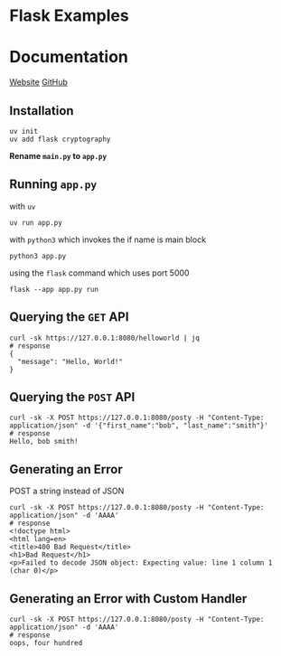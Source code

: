 # Flask Examples

# Documentation
[Website](https://flask.palletsprojects.com/en/stable/) [GitHub](https://github.com/pallets/flask)

## Installation
```
uv init
uv add flask cryptography
```
**Rename `main.py` to `app.py`**

## Running `app.py`
with `uv`
```
uv run app.py
```

with `python3` which invokes the if name is main block
```
python3 app.py
````

using the `flask` command which uses port 5000
```
flask --app app.py run
```

## Querying the `GET` API
```
curl -sk https://127.0.0.1:8080/helloworld | jq
# response
{
  "message": "Hello, World!"
}
```

## Querying the `POST` API
```
curl -sk -X POST https://127.0.0.1:8080/posty -H "Content-Type: application/json" -d '{"first_name":"bob", "last_name":"smith"}'
# response
Hello, bob smith!
```

## Generating an Error
POST a string instead of JSON
```
curl -sk -X POST https://127.0.0.1:8080/posty -H "Content-Type: application/json" -d 'AAAA'
# response
<!doctype html>
<html lang=en>
<title>400 Bad Request</title>
<h1>Bad Request</h1>
<p>Failed to decode JSON object: Expecting value: line 1 column 1 (char 0)</p>
```

## Generating an Error with Custom Handler
```
curl -sk -X POST https://127.0.0.1:8080/posty -H "Content-Type: application/json" -d 'AAAA'
# response
oops, four hundred
```
